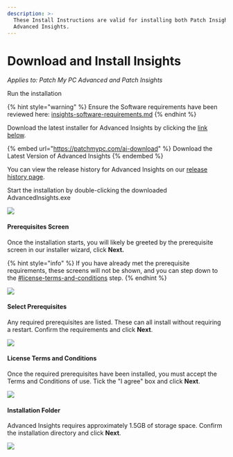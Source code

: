 ```yaml
---
description: >-
  These Install Instructions are valid for installing both Patch Insights and
  Advanced Insights.
---
```


# Download and Install Insights

_Applies to: Patch My PC Advanced and Patch Insights_

Run the installation

{% hint style="warning" %}
Ensure the Software requirements have been reviewed here: [insights-software-requirements.md](../advanced-and-patch-insights-requirements-and-prerequisites/insights-software-requirements.md "mention")
{% endhint %}

Download the latest installer for Advanced Insights by clicking the [link below](https://api.patchmypc.com/downloads/exe/AdvancedInsights.exe).&#x20;

{% embed url="https://patchmypc.com/ai-download" %}
Download the Latest Version of Advanced Insights
{% endembed %}

You can view the release history for Advanced Insights on our [release history page](https://docs.patchmypc.com/release-history/advanced-insights-releases).

Start the installation by double-clicking the downloaded AdvancedInsights.exe

![](../../_images/image%20%281105%29.png%20"")

#### Prerequisites Screen

Once the installation starts, you will likely be greeted by the prerequisite screen in our installer wizard, click **Next.**

{% hint style="info" %}
If you have already met the prerequisite requirements, these screens will not be shown, and you can step down to the [#license-terms-and-conditions](./#license-terms-and-conditions "mention") step.
{% endhint %}

![](../../_images/1%20%281%29.png%20"If%20you%20require%20prerequisites%20the%20installer%20will%20assist%20you")

#### Select Prerequisites

Any required prerequisites are listed. These can all install without requiring a restart. Confirm the requirements and click **Next**.

![](../../_images/image%20%281295%29.png%20"Prerequisites%20installing")

#### License Terms and Conditions

Once the required prerequisites have been installed, you must accept the Terms and Conditions of use. Tick the "I agree" box and click **Next**.

![](../../_images/4%20License%20Agreement%20%281%29.png%20"License%20terms%20and%20conditions")

#### Installation Folder

Advanced Insights requires approximately 1.5GB of storage space. Confirm the installation directory and click **Next**.

![](../../_images/5%20Folder.png%20"Installation%20Folder")
